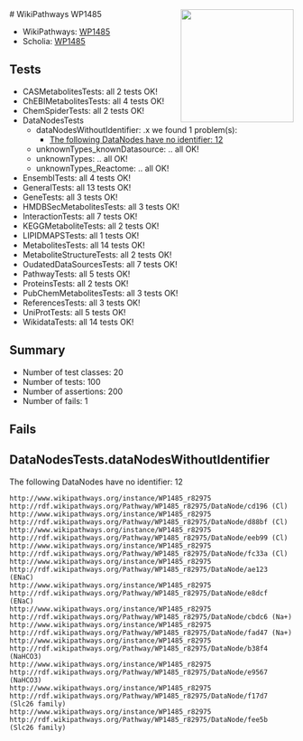 <img style="float: right; width: 200px" src="https://upload.wikimedia.org/wikipedia/commons/thumb/8/83/Wplogo_with_text_500.png/640px-Wplogo_with_text_500.png" />
# WikiPathways WP1485

* WikiPathways: [WP1485](https://identifiers.org/wikipathways:WP1485)
* Scholia: [WP1485](https://scholia.toolforge.org/wikipathways/WP1485)
## Tests
* CASMetabolitesTests: all 2 tests OK!
* ChEBIMetabolitesTests: all 4 tests OK!
* ChemSpiderTests: all 2 tests OK!
* DataNodesTests
    * dataNodesWithoutIdentifier: .x we found 1 problem(s):
        * [The following DataNodes have no identifier: 12](#8792c492)
    * unknownTypes_knownDatasource: .. all OK!
    * unknownTypes: .. all OK!
    * unknownTypes_Reactome: .. all OK!
* EnsemblTests: all 4 tests OK!
* GeneralTests: all 13 tests OK!
* GeneTests: all 3 tests OK!
* HMDBSecMetabolitesTests: all 3 tests OK!
* InteractionTests: all 7 tests OK!
* KEGGMetaboliteTests: all 2 tests OK!
* LIPIDMAPSTests: all 1 tests OK!
* MetabolitesTests: all 14 tests OK!
* MetaboliteStructureTests: all 2 tests OK!
* OudatedDataSourcesTests: all 7 tests OK!
* PathwayTests: all 5 tests OK!
* ProteinsTests: all 2 tests OK!
* PubChemMetabolitesTests: all 3 tests OK!
* ReferencesTests: all 3 tests OK!
* UniProtTests: all 5 tests OK!
* WikidataTests: all 14 tests OK!


## Summary

* Number of test classes: 20
* Number of tests: 100
* Number of assertions: 200
* Number of fails: 1

## Fails

<a name="8792c492" />

## DataNodesTests.dataNodesWithoutIdentifier

The following DataNodes have no identifier: 12
```
http://www.wikipathways.org/instance/WP1485_r82975 http://rdf.wikipathways.org/Pathway/WP1485_r82975/DataNode/cd196 (Cl)
http://www.wikipathways.org/instance/WP1485_r82975 http://rdf.wikipathways.org/Pathway/WP1485_r82975/DataNode/d88bf (Cl)
http://www.wikipathways.org/instance/WP1485_r82975 http://rdf.wikipathways.org/Pathway/WP1485_r82975/DataNode/eeb99 (Cl)
http://www.wikipathways.org/instance/WP1485_r82975 http://rdf.wikipathways.org/Pathway/WP1485_r82975/DataNode/fc33a (Cl)
http://www.wikipathways.org/instance/WP1485_r82975 http://rdf.wikipathways.org/Pathway/WP1485_r82975/DataNode/ae123 (ENaC)
http://www.wikipathways.org/instance/WP1485_r82975 http://rdf.wikipathways.org/Pathway/WP1485_r82975/DataNode/e8dcf (ENaC)
http://www.wikipathways.org/instance/WP1485_r82975 http://rdf.wikipathways.org/Pathway/WP1485_r82975/DataNode/cbdc6 (Na+)
http://www.wikipathways.org/instance/WP1485_r82975 http://rdf.wikipathways.org/Pathway/WP1485_r82975/DataNode/fad47 (Na+)
http://www.wikipathways.org/instance/WP1485_r82975 http://rdf.wikipathways.org/Pathway/WP1485_r82975/DataNode/b38f4 (NaHCO3)
http://www.wikipathways.org/instance/WP1485_r82975 http://rdf.wikipathways.org/Pathway/WP1485_r82975/DataNode/e9567 (NaHCO3)
http://www.wikipathways.org/instance/WP1485_r82975 http://rdf.wikipathways.org/Pathway/WP1485_r82975/DataNode/f17d7 (Slc26 family)
http://www.wikipathways.org/instance/WP1485_r82975 http://rdf.wikipathways.org/Pathway/WP1485_r82975/DataNode/fee5b (Slc26 family)
```

